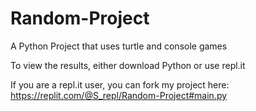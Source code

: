 # Random-Project
A Python Project that uses turtle and console games


To view the results, either download Python or use repl.it

If you are a repl.it user, you can fork my project here: https://replit.com/@S_repl/Random-Project#main.py
